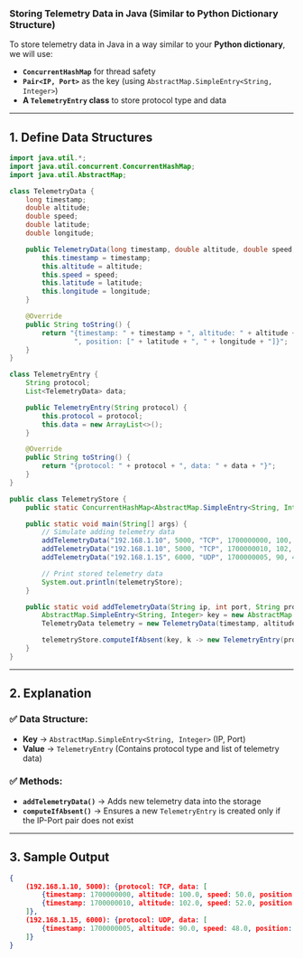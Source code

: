 ### **Storing Telemetry Data in Java (Similar to Python Dictionary Structure)**  
To store telemetry data in Java in a way similar to your **Python dictionary**, we will use:  
- **`ConcurrentHashMap`** for thread safety  
- **`Pair<IP, Port>`** as the key (using `AbstractMap.SimpleEntry<String, Integer>`)  
- **A `TelemetryEntry` class** to store protocol type and data  

---

## **1. Define Data Structures**
```java
import java.util.*;
import java.util.concurrent.ConcurrentHashMap;
import java.util.AbstractMap;

class TelemetryData {
    long timestamp;
    double altitude;
    double speed;
    double latitude;
    double longitude;

    public TelemetryData(long timestamp, double altitude, double speed, double latitude, double longitude) {
        this.timestamp = timestamp;
        this.altitude = altitude;
        this.speed = speed;
        this.latitude = latitude;
        this.longitude = longitude;
    }

    @Override
    public String toString() {
        return "{timestamp: " + timestamp + ", altitude: " + altitude + ", speed: " + speed +
                ", position: [" + latitude + ", " + longitude + "]}";
    }
}

class TelemetryEntry {
    String protocol;
    List<TelemetryData> data;

    public TelemetryEntry(String protocol) {
        this.protocol = protocol;
        this.data = new ArrayList<>();
    }

    @Override
    public String toString() {
        return "{protocol: " + protocol + ", data: " + data + "}";
    }
}

public class TelemetryStore {
    public static ConcurrentHashMap<AbstractMap.SimpleEntry<String, Integer>, TelemetryEntry> telemetryStore = new ConcurrentHashMap<>();

    public static void main(String[] args) {
        // Simulate adding telemetry data
        addTelemetryData("192.168.1.10", 5000, "TCP", 1700000000, 100, 50, 34.56, -120.45);
        addTelemetryData("192.168.1.10", 5000, "TCP", 1700000010, 102, 52, 34.57, -120.46);
        addTelemetryData("192.168.1.15", 6000, "UDP", 1700000005, 90, 48, 34.50, -120.40);

        // Print stored telemetry data
        System.out.println(telemetryStore);
    }

    public static void addTelemetryData(String ip, int port, String protocol, long timestamp, double altitude, double speed, double latitude, double longitude) {
        AbstractMap.SimpleEntry<String, Integer> key = new AbstractMap.SimpleEntry<>(ip, port);
        TelemetryData telemetry = new TelemetryData(timestamp, altitude, speed, latitude, longitude);

        telemetryStore.computeIfAbsent(key, k -> new TelemetryEntry(protocol)).data.add(telemetry);
    }
}
```
---

## **2. Explanation**
### ✅ **Data Structure:**
- **Key** → `AbstractMap.SimpleEntry<String, Integer>` (IP, Port)
- **Value** → `TelemetryEntry` (Contains protocol type and list of telemetry data)

### ✅ **Methods:**
- **`addTelemetryData()`** → Adds new telemetry data into the storage
- **`computeIfAbsent()`** → Ensures a new `TelemetryEntry` is created only if the IP-Port pair does not exist

---

## **3. Sample Output**
```json
{
    (192.168.1.10, 5000): {protocol: TCP, data: [
        {timestamp: 1700000000, altitude: 100.0, speed: 50.0, position: [34.56, -120.45]},
        {timestamp: 1700000010, altitude: 102.0, speed: 52.0, position: [34.57, -120.46]}
    ]},
    (192.168.1.15, 6000): {protocol: UDP, data: [
        {timestamp: 1700000005, altitude: 90.0, speed: 48.0, position: [34.50, -120.40]}
    ]}
}
```



